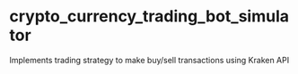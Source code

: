 # crypto_currency_trading_bot_simulator
Implements trading strategy to make buy/sell transactions using Kraken API
